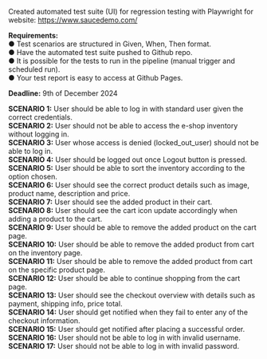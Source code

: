 Created automated test suite (UI) for regression testing with Playwright for website: https://www.saucedemo.com/

**Requirements:**  
●	Test scenarios are structured in Given, When, Then format.   
●	Have the automated test suite pushed to Github repo.  
●	It is possible for the tests to run in the pipeline (manual trigger and scheduled run).    
●	Your test report is easy to access at Github Pages.  

**Deadline:** 9th of December 2024  

**SCENARIO 1:** User should be able to log in with standard user given the correct credentials.  
**SCENARIO 2:** User should not be able to access the e-shop inventory without logging in.  
**SCENARIO 3:** User whose access is denied (locked_out_user) should not be able to log in.  
**SCENARIO 4:** User should be logged out once Logout button is pressed.    
**SCENARIO 5:** User should be able to sort the inventory according to the option chosen.  
**SCENARIO 6:** User should see the correct product details such as image, product name, description and price.  
**SCENARIO 7:** User should see the added product in their cart.  
**SCENARIO 8:** User should see the cart icon update accordingly when adding a product to the cart.  
**SCENARIO 9:** User should be able to remove the added product on the cart page.  
**SCENARIO 10:** User should be able to remove the added product from cart on the inventory page.  
**SCENARIO 11:** User should be able to remove the added product from cart on the specific product page.  
**SCENARIO 12:** User should be able to continue shopping from the cart page.  
**SCENARIO 13:** User should see the checkout overview with details such as payment, shipping info, price total.  
**SCENARIO 14:** User should get notified when they fail to enter any of the checkout information.  
**SCENARIO 15:** User should get notified after placing a successful order.  
**SCENARIO 16:** User should not be able to log in with invalid username.  
**SCENARIO 17:** User should not be able to log in with invalid password.  




